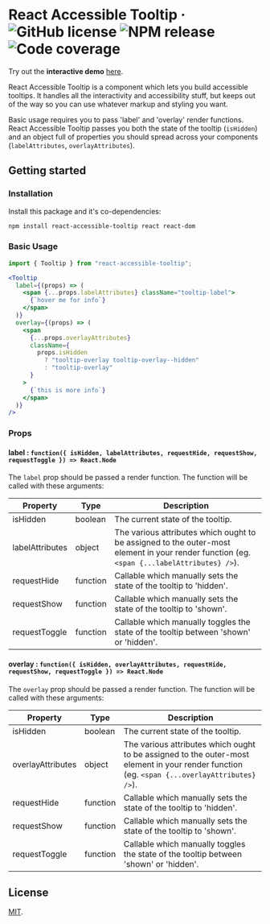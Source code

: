 # React Accessible Tooltip · ![GitHub license](https://img.shields.io/badge/license-MIT-blue.svg) ![NPM release](https://img.shields.io/npm/v/react-accessible-tooltip.svg) ![Code coverage](https://img.shields.io/coveralls/github/ryami333/react-accessible-tooltip.svg)

Try out the **interactive demo**
[here](https://ryami333.github.io/react-accessible-tooltip/).

React Accessible Tooltip is a component which lets you build accessible
tooltips. It handles all the interactivity and accessibility stuff, but keeps
out of the way so you can use whatever markup and styling you want.

Basic usage requires you to pass 'label' and 'overlay' render functions. React
Accessible Tooltip passes you both the state of the tooltip (`isHidden`) and an
object full of properties you should spread across your components
(`labelAttributes`, `overlayAttributes`).

## Getting started

### Installation

Install this package and it's co-dependencies:

```bash
npm install react-accessible-tooltip react react-dom
```

### Basic Usage

```js
import { Tooltip } from "react-accessible-tooltip";
```

```jsx
<Tooltip
  label={(props) => (
    <span {...props.labelAttributes} className="tooltip-label">
      {`hover me for info`}
    </span>
  )}
  overlay={(props) => (
    <span
      {...props.overlayAttributes}
      className={
        props.isHidden
          ? "tooltip-overlay tooltip-overlay--hidden"
          : "tooltip-overlay"
      }
    >
      {`this is more info`}
    </span>
  )}
/>
```

### Props

#### label : `function({ isHidden, labelAttributes, requestHide, requestShow, requestToggle }) => React.Node`

The `label` prop should be passed a render function. The function will be called
with these arguments:

| Property        | Type     | Description                                                                                                                                |
| --------------- | -------- | ------------------------------------------------------------------------------------------------------------------------------------------ |
| isHidden        | boolean  | The current state of the tooltip.                                                                                                          |
| labelAttributes | object   | The various attributes which ought to be assigned to the outer-most element in your render function (eg. `<span {...labelAttributes} />`). |
| requestHide     | function | Callable which manually sets the state of the tooltip to 'hidden'.                                                                         |
| requestShow     | function | Callable which manually sets the state of the tooltip to 'shown'.                                                                          |
| requestToggle   | function | Callable which manually toggles the state of the tooltip between 'shown' or 'hidden'.                                                      |

#### overlay : `function({ isHidden, overlayAttributes, requestHide, requestShow, requestToggle }) => React.Node`

The `overlay` prop should be passed a render function. The function will be
called with these arguments:

| Property          | Type     | Description                                                                                                                                  |
| ----------------- | -------- | -------------------------------------------------------------------------------------------------------------------------------------------- |
| isHidden          | boolean  | The current state of the tooltip.                                                                                                            |
| overlayAttributes | object   | The various attributes which ought to be assigned to the outer-most element in your render function (eg. `<span {...overlayAttributes} />`). |
| requestHide       | function | Callable which manually sets the state of the tooltip to 'hidden'.                                                                           |
| requestShow       | function | Callable which manually sets the state of the tooltip to 'shown'.                                                                            |
| requestToggle     | function | Callable which manually toggles the state of the tooltip between 'shown' or 'hidden'.                                                        |

## License

[MIT](LICENSE).
